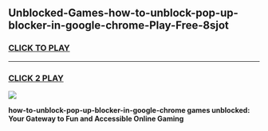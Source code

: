
## Unblocked-Games-how-to-unblock-pop-up-blocker-in-google-chrome-Play-Free-8sjot
<h3>
<a href="https://premium76.site?title=how-to-unblock-pop-up-blocker-in-google-chrome&ref=21A">CLICK TO PLAY</a></h3>
<hr>

<h3>
<a href="https://premium76.site?title=how-to-unblock-pop-up-blocker-in-google-chrome&ref=21A">CLICK 2 PLAY</a>
  
</h3>

<a href="https://premium76.site?title=how-to-unblock-pop-up-blocker-in-google-chrome&ref=21A"><img src="https://clearcache.store/games.png"></a>


**how-to-unblock-pop-up-blocker-in-google-chrome games unblocked: Your Gateway to Fun and Accessible Online Gaming**

